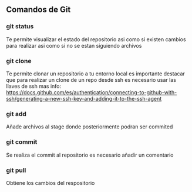 ## Comandos de Git

### git status
Te permite visualizar el estado del repositorio asi como si existen cambios para realizar 
asi como si no se estan siguiendo archivos

### git clone
Te permite clonar un repositorio a tu entorno local es importante destacar que para realizar un
clone de un repo desde ssh es necesario usar las llaves de ssh mas info: https://docs.github.com/es/authentication/connecting-to-github-with-ssh/generating-a-new-ssh-key-and-adding-it-to-the-ssh-agent

### git add
Añade archivos al stage donde posteriormente podran ser commited 

### git commit 
Se realiza el commit al repositorio es necesario añadir un comentario

### git pull
Obtiene los cambios del respositorio 

